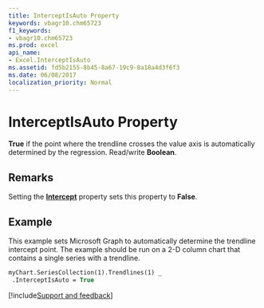```yaml
---
title: InterceptIsAuto Property
keywords: vbagr10.chm65723
f1_keywords:
- vbagr10.chm65723
ms.prod: excel
api_name:
- Excel.InterceptIsAuto
ms.assetid: fd5b2155-8b45-8a67-19c9-8a18a4d3f6f3
ms.date: 06/08/2017
localization_priority: Normal
---
```



# InterceptIsAuto Property

 **True** if the point where the trendline crosses the value axis is automatically determined by the regression. Read/write **Boolean**.


## Remarks

Setting the  **[Intercept](Excel.Intercept.md)** property sets this property to  **False**.


## Example

This example sets Microsoft Graph to automatically determine the trendline intercept point. The example should be run on a 2-D column chart that contains a single series with a trendline.


```vb
myChart.SeriesCollection(1).Trendlines(1) _ 
 .InterceptIsAuto = True
```

[!include[Support and feedback](~/includes/feedback-boilerplate.md)]